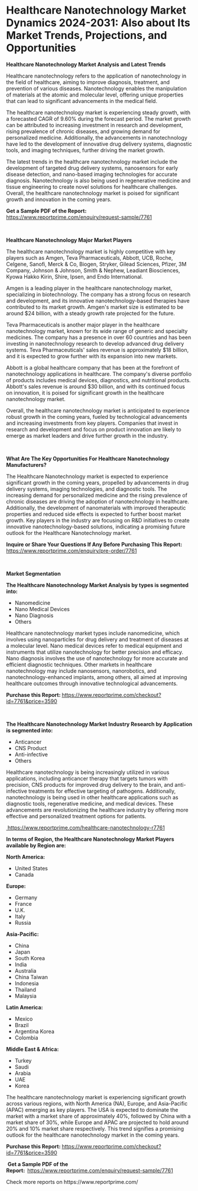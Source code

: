 <p><h1>Healthcare Nanotechnology Market Dynamics 2024-2031: Also about Its Market Trends, Projections, and Opportunities</h1></p><p><strong>Healthcare Nanotechnology Market Analysis and Latest Trends</strong></p>
<p><p>Healthcare nanotechnology refers to the application of nanotechnology in the field of healthcare, aiming to improve diagnosis, treatment, and prevention of various diseases. Nanotechnology enables the manipulation of materials at the atomic and molecular level, offering unique properties that can lead to significant advancements in the medical field.</p><p>The healthcare nanotechnology market is experiencing steady growth, with a forecasted CAGR of 9.60% during the forecast period. The market growth can be attributed to increasing investment in research and development, rising prevalence of chronic diseases, and growing demand for personalized medicine. Additionally, the advancements in nanotechnology have led to the development of innovative drug delivery systems, diagnostic tools, and imaging techniques, further driving the market growth.</p><p>The latest trends in the healthcare nanotechnology market include the development of targeted drug delivery systems, nanosensors for early disease detection, and nano-based imaging technologies for accurate diagnosis. Nanotechnology is also being used in regenerative medicine and tissue engineering to create novel solutions for healthcare challenges. Overall, the healthcare nanotechnology market is poised for significant growth and innovation in the coming years.</p></p>
<p><strong>Get a Sample PDF of the Report:&nbsp;</strong> <a href="https://www.reportprime.com/enquiry/request-sample/7761">https://www.reportprime.com/enquiry/request-sample/7761</a></p>
<p>&nbsp;</p>
<p><strong>Healthcare Nanotechnology Major Market Players</strong></p>
<p><p>The healthcare nanotechnology market is highly competitive with key players such as Amgen, Teva Pharmaceuticals, Abbott, UCB, Roche, Celgene, Sanofi, Merck & Co, Biogen, Stryker, Gilead Sciences, Pfizer, 3M Company, Johnson & Johnson, Smith & Nephew, Leadiant Biosciences, Kyowa Hakko Kirin, Shire, Ipsen, and Endo International.</p><p>Amgen is a leading player in the healthcare nanotechnology market, specializing in biotechnology. The company has a strong focus on research and development, and its innovative nanotechnology-based therapies have contributed to its market growth. Amgen's market size is estimated to be around $24 billion, with a steady growth rate projected for the future.</p><p>Teva Pharmaceuticals is another major player in the healthcare nanotechnology market, known for its wide range of generic and specialty medicines. The company has a presence in over 60 countries and has been investing in nanotechnology research to develop advanced drug delivery systems. Teva Pharmaceuticals' sales revenue is approximately $18 billion, and it is expected to grow further with its expansion into new markets.</p><p>Abbott is a global healthcare company that has been at the forefront of nanotechnology applications in healthcare. The company's diverse portfolio of products includes medical devices, diagnostics, and nutritional products. Abbott's sales revenue is around $30 billion, and with its continued focus on innovation, it is poised for significant growth in the healthcare nanotechnology market.</p><p>Overall, the healthcare nanotechnology market is anticipated to experience robust growth in the coming years, fueled by technological advancements and increasing investments from key players. Companies that invest in research and development and focus on product innovation are likely to emerge as market leaders and drive further growth in the industry.</p></p>
<p>&nbsp;</p>
<p><strong>What Are The Key Opportunities For Healthcare Nanotechnology Manufacturers?</strong></p>
<p><p>The Healthcare Nanotechnology market is expected to experience significant growth in the coming years, propelled by advancements in drug delivery systems, imaging technologies, and diagnostic tools. The increasing demand for personalized medicine and the rising prevalence of chronic diseases are driving the adoption of nanotechnology in healthcare. Additionally, the development of nanomaterials with improved therapeutic properties and reduced side effects is expected to further boost market growth. Key players in the industry are focusing on R&D initiatives to create innovative nanotechnology-based solutions, indicating a promising future outlook for the Healthcare Nanotechnology market.</p></p>
<p><strong>Inquire or Share Your Questions If Any Before Purchasing This Report:</strong> <a href="https://www.reportprime.com/enquiry/pre-order/7761">https://www.reportprime.com/enquiry/pre-order/7761</a></p>
<p>&nbsp;</p>
<p><strong>Market Segmentation</strong></p>
<p><strong>The Healthcare Nanotechnology Market Analysis by types is segmented into:</strong></p>
<p><ul><li>Nanomedicine</li><li>Nano Medical Devices</li><li>Nano Diagnosis</li><li>Others</li></ul></p>
<p><p>Healthcare nanotechnology market types include nanomedicine, which involves using nanoparticles for drug delivery and treatment of diseases at a molecular level. Nano medical devices refer to medical equipment and instruments that utilize nanotechnology for better precision and efficacy. Nano diagnosis involves the use of nanotechnology for more accurate and efficient diagnostic techniques. Other markets in healthcare nanotechnology may include nanosensors, nanorobotics, and nanotechnology-enhanced implants, among others, all aimed at improving healthcare outcomes through innovative technological advancements.</p></p>
<p><strong>Purchase this Report:&nbsp;</strong><a href="https://www.reportprime.com/checkout?id=7761&price=3590">https://www.reportprime.com/checkout?id=7761&price=3590</a></p>
<p>&nbsp;</p>
<p><strong>The Healthcare Nanotechnology Market Industry Research by Application is segmented into:</strong></p>
<p><ul><li>Anticancer</li><li>CNS Product</li><li>Anti-infective</li><li>Others</li></ul></p>
<p><p>Healthcare nanotechnology is being increasingly utilized in various applications, including anticancer therapy that targets tumors with precision, CNS products for improved drug delivery to the brain, and anti-infective treatments for effective targeting of pathogens. Additionally, nanotechnology is being used in other healthcare applications such as diagnostic tools, regenerative medicine, and medical devices. These advancements are revolutionizing the healthcare industry by offering more effective and personalized treatment options for patients.</p></p>
<p><a href="https://www.reportprime.com/healthcare-nanotechnology-r7761">&nbsp;https://www.reportprime.com/healthcare-nanotechnology-r7761</a></p>
<p><strong>In terms of Region, the Healthcare Nanotechnology Market Players available by Region are:</strong></p>
<p>
    <p> <strong> North America: </strong>
        <ul>
            <li>United States</li>
            <li>Canada</li>
        </ul>
        </p> 
    <p> <strong> Europe: </strong>
        <ul>
            <li>Germany</li>
            <li>France</li>
            <li>U.K.</li>
            <li>Italy</li>
            <li>Russia</li>
        </ul>
        </p> 
    <p> <strong> Asia-Pacific: </strong>
        <ul>
            <li>China</li>
            <li>Japan</li>
            <li>South Korea</li>
            <li>India</li>
            <li>Australia</li>
            <li>China Taiwan</li>
            <li>Indonesia</li>
            <li>Thailand</li>
            <li>Malaysia</li>
        </ul>
        </p> 
    <p> <strong> Latin America: </strong>
        <ul>
            <li>Mexico</li>
            <li>Brazil</li>
            <li>Argentina Korea</li>
            <li>Colombia</li>
        </ul>
        </p> 
    <p> <strong> Middle East & Africa: </strong>
        <ul>
            <li>Turkey</li>
            <li>Saudi</li>
            <li>Arabia</li>
            <li>UAE</li>
            <li>Korea</li>
        </ul>
    </p>
    </p>
<p><p>The healthcare nanotechnology market is experiencing significant growth across various regions, with North America (NA), Europe, and Asia-Pacific (APAC) emerging as key players. The USA is expected to dominate the market with a market share of approximately 40%, followed by China with a market share of 30%, while Europe and APAC are projected to hold around 20% and 10% market share respectively. This trend signifies a promising outlook for the healthcare nanotechnology market in the coming years.</p></p>
<p><strong>Purchase this Report: </strong><a href="https://www.reportprime.com/checkout?id=7761&price=3590">https://www.reportprime.com/checkout?id=7761&price=3590</a></p>
<p>&nbsp;<strong>Get a Sample PDF of the Report:&nbsp;&nbsp;</strong><a href="https://www.reportprime.com/enquiry/request-sample/7761">https://www.reportprime.com/enquiry/request-sample/7761</a></p>
<p><strong></strong></p>
<p>Check more reports on https://www.reportprime.com/</p>